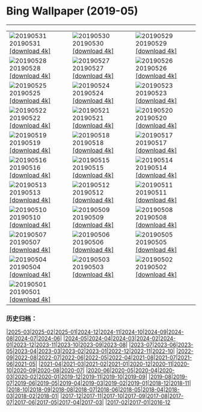 # Bing Wallpaper (2019-05)
**************

<table><tr><td><img class="wallpaper" src="https://www.bing.com/th?id=OHR.HighTrestleTrail_ZH-CN4499525731_1920x1080.jpg" alt="20190531"> 20190531 <a class="wallpaper_link" href="https://www.bing.com/th?id=OHR.HighTrestleTrail_ZH-CN4499525731_UHD.jpg">[download 4k]</a></td><td><img class="wallpaper" src="https://www.bing.com/th?id=OHR.ZumwaltPrairie_ZH-CN4572430876_1920x1080.jpg" alt="20190530"> 20190530 <a class="wallpaper_link" href="https://www.bing.com/th?id=OHR.ZumwaltPrairie_ZH-CN4572430876_UHD.jpg">[download 4k]</a></td><td><img class="wallpaper" src="https://www.bing.com/th?id=OHR.Manhattanhenge_ZH-CN4659585143_1920x1080.jpg" alt="20190529"> 20190529 <a class="wallpaper_link" href="https://www.bing.com/th?id=OHR.Manhattanhenge_ZH-CN4659585143_UHD.jpg">[download 4k]</a></td></tr><tr><td><img class="wallpaper" src="https://www.bing.com/th?id=OHR.BlumenwieseNRW_ZH-CN4774429225_1920x1080.jpg" alt="20190528"> 20190528 <a class="wallpaper_link" href="https://www.bing.com/th?id=OHR.BlumenwieseNRW_ZH-CN4774429225_UHD.jpg">[download 4k]</a></td><td><img class="wallpaper" src="https://www.bing.com/th?id=OHR.NFLDfog_ZH-CN4846953507_1920x1080.jpg" alt="20190527"> 20190527 <a class="wallpaper_link" href="https://www.bing.com/th?id=OHR.NFLDfog_ZH-CN4846953507_UHD.jpg">[download 4k]</a></td><td><img class="wallpaper" src="https://www.bing.com/th?id=OHR.PittingGalesPoint_ZH-CN4893591142_1920x1080.jpg" alt="20190526"> 20190526 <a class="wallpaper_link" href="https://www.bing.com/th?id=OHR.PittingGalesPoint_ZH-CN4893591142_UHD.jpg">[download 4k]</a></td></tr><tr><td><img class="wallpaper" src="https://www.bing.com/th?id=OHR.MarathonduMont_ZH-CN5049722437_1920x1080.jpg" alt="20190525"> 20190525 <a class="wallpaper_link" href="https://www.bing.com/th?id=OHR.MarathonduMont_ZH-CN5049722437_UHD.jpg">[download 4k]</a></td><td><img class="wallpaper" src="https://www.bing.com/th?id=OHR.CapeMayWarbler_ZH-CN5148312890_1920x1080.jpg" alt="20190524"> 20190524 <a class="wallpaper_link" href="https://www.bing.com/th?id=OHR.CapeMayWarbler_ZH-CN5148312890_UHD.jpg">[download 4k]</a></td><td><img class="wallpaper" src="https://www.bing.com/th?id=OHR.MacmillanForest_ZH-CN5295176479_1920x1080.jpg" alt="20190523"> 20190523 <a class="wallpaper_link" href="https://www.bing.com/th?id=OHR.MacmillanForest_ZH-CN5295176479_UHD.jpg">[download 4k]</a></td></tr><tr><td><img class="wallpaper" src="https://www.bing.com/th?id=OHR.CuracaoTurtle_ZH-CN5468901173_1920x1080.jpg" alt="20190522"> 20190522 <a class="wallpaper_link" href="https://www.bing.com/th?id=OHR.CuracaoTurtle_ZH-CN5468901173_UHD.jpg">[download 4k]</a></td><td><img class="wallpaper" src="https://www.bing.com/th?id=OHR.SeaCliffBridge_ZH-CN5362667487_1920x1080.jpg" alt="20190521"> 20190521 <a class="wallpaper_link" href="https://www.bing.com/th?id=OHR.SeaCliffBridge_ZH-CN5362667487_UHD.jpg">[download 4k]</a></td><td><img class="wallpaper" src="https://www.bing.com/th?id=OHR.CRDelta_ZH-CN5088201492_1920x1080.jpg" alt="20190520"> 20190520 <a class="wallpaper_link" href="https://www.bing.com/th?id=OHR.CRDelta_ZH-CN5088201492_UHD.jpg">[download 4k]</a></td></tr><tr><td><img class="wallpaper" src="https://www.bing.com/th?id=OHR.BeeWeek_ZH-CN4917222816_1920x1080.jpg" alt="20190519"> 20190519 <a class="wallpaper_link" href="https://www.bing.com/th?id=OHR.BeeWeek_ZH-CN4917222816_UHD.jpg">[download 4k]</a></td><td><img class="wallpaper" src="https://www.bing.com/th?id=OHR.Ghyakar_ZH-CN4631836915_1920x1080.jpg" alt="20190518"> 20190518 <a class="wallpaper_link" href="https://www.bing.com/th?id=OHR.Ghyakar_ZH-CN4631836915_UHD.jpg">[download 4k]</a></td><td><img class="wallpaper" src="https://www.bing.com/th?id=OHR.BluebellBeech_ZH-CN8269343251_1920x1080.jpg" alt="20190517"> 20190517 <a class="wallpaper_link" href="https://www.bing.com/th?id=OHR.BluebellBeech_ZH-CN8269343251_UHD.jpg">[download 4k]</a></td></tr><tr><td><img class="wallpaper" src="https://www.bing.com/th?id=OHR.BicycleRelief_ZH-CN4483533362_1920x1080.jpg" alt="20190516"> 20190516 <a class="wallpaper_link" href="https://www.bing.com/th?id=OHR.BicycleRelief_ZH-CN4483533362_UHD.jpg">[download 4k]</a></td><td><img class="wallpaper" src="https://www.bing.com/th?id=OHR.xiaoicepainting_ZH-CN8581660984_1920x1080.jpg" alt="20190515"> 20190515 <a class="wallpaper_link" href="https://www.bing.com/th?id=OHR.xiaoicepainting_ZH-CN8581660984_UHD.jpg">[download 4k]</a></td><td><img class="wallpaper" src="https://www.bing.com/th?id=OHR.JasperCub_ZH-CN4314891686_1920x1080.jpg" alt="20190514"> 20190514 <a class="wallpaper_link" href="https://www.bing.com/th?id=OHR.JasperCub_ZH-CN4314891686_UHD.jpg">[download 4k]</a></td></tr><tr><td><img class="wallpaper" src="https://www.bing.com/th?id=OHR.BlueCannes_ZH-CN1811852585_1920x1080.jpg" alt="20190513"> 20190513 <a class="wallpaper_link" href="https://www.bing.com/th?id=OHR.BlueCannes_ZH-CN1811852585_UHD.jpg">[download 4k]</a></td><td><img class="wallpaper" src="https://www.bing.com/th?id=OHR.PineLogSP_ZH-CN1105763820_1920x1080.jpg" alt="20190512"> 20190512 <a class="wallpaper_link" href="https://www.bing.com/th?id=OHR.PineLogSP_ZH-CN1105763820_UHD.jpg">[download 4k]</a></td><td><img class="wallpaper" src="https://www.bing.com/th?id=OHR.PipingPlover_ZH-CN0992806167_1920x1080.jpg" alt="20190511"> 20190511 <a class="wallpaper_link" href="https://www.bing.com/th?id=OHR.PipingPlover_ZH-CN0992806167_UHD.jpg">[download 4k]</a></td></tr><tr><td><img class="wallpaper" src="https://www.bing.com/th?id=OHR.ZaanseSchans_ZH-CN5665496862_1920x1080.jpg" alt="20190510"> 20190510 <a class="wallpaper_link" href="https://www.bing.com/th?id=OHR.ZaanseSchans_ZH-CN5665496862_UHD.jpg">[download 4k]</a></td><td><img class="wallpaper" src="https://www.bing.com/th?id=OHR.ChannelIslandFox_ZH-CN5568101953_1920x1080.jpg" alt="20190509"> 20190509 <a class="wallpaper_link" href="https://www.bing.com/th?id=OHR.ChannelIslandFox_ZH-CN5568101953_UHD.jpg">[download 4k]</a></td><td><img class="wallpaper" src="https://www.bing.com/th?id=OHR.SerengetiZebra_ZH-CN9007197602_1920x1080.jpg" alt="20190508"> 20190508 <a class="wallpaper_link" href="https://www.bing.com/th?id=OHR.SerengetiZebra_ZH-CN9007197602_UHD.jpg">[download 4k]</a></td></tr><tr><td><img class="wallpaper" src="https://www.bing.com/th?id=OHR.LightHouseNS_ZH-CN9060766128_1920x1080.jpg" alt="20190507"> 20190507 <a class="wallpaper_link" href="https://www.bing.com/th?id=OHR.LightHouseNS_ZH-CN9060766128_UHD.jpg">[download 4k]</a></td><td><img class="wallpaper" src="https://www.bing.com/th?id=OHR.StMaryFalls_ZH-CN8917284967_1920x1080.jpg" alt="20190506"> 20190506 <a class="wallpaper_link" href="https://www.bing.com/th?id=OHR.StMaryFalls_ZH-CN8917284967_UHD.jpg">[download 4k]</a></td><td><img class="wallpaper" src="https://www.bing.com/th?id=OHR.NCFireweed_ZH-CN8827671063_1920x1080.jpg" alt="20190505"> 20190505 <a class="wallpaper_link" href="https://www.bing.com/th?id=OHR.NCFireweed_ZH-CN8827671063_UHD.jpg">[download 4k]</a></td></tr><tr><td><img class="wallpaper" src="https://www.bing.com/th?id=OHR.AmericanCulturalCapital_ZH-CN8717487767_1920x1080.jpg" alt="20190504"> 20190504 <a class="wallpaper_link" href="https://www.bing.com/th?id=OHR.AmericanCulturalCapital_ZH-CN8717487767_UHD.jpg">[download 4k]</a></td><td><img class="wallpaper" src="https://www.bing.com/th?id=OHR.SkelligMichael_ZH-CN8635121409_1920x1080.jpg" alt="20190503"> 20190503 <a class="wallpaper_link" href="https://www.bing.com/th?id=OHR.SkelligMichael_ZH-CN8635121409_UHD.jpg">[download 4k]</a></td><td><img class="wallpaper" src="https://www.bing.com/th?id=OHR.MargaretRiverVineyards_ZH-CN8547374435_1920x1080.jpg" alt="20190502"> 20190502 <a class="wallpaper_link" href="https://www.bing.com/th?id=OHR.MargaretRiverVineyards_ZH-CN8547374435_UHD.jpg">[download 4k]</a></td></tr><tr><td><img class="wallpaper" src="https://www.bing.com/th?id=OHR.RuffLek_ZH-CN8485019267_1920x1080.jpg" alt="20190501"> 20190501 <a class="wallpaper_link" href="https://www.bing.com/th?id=OHR.RuffLek_ZH-CN8485019267_UHD.jpg">[download 4k]</a></td><td></td><td></td></tr></table>

### 历史归档：

|[2025-03](/../2025-03/2025-03.md)|[2025-02](/../2025-02/2025-02.md)|[2025-01](/../2025-01/2025-01.md)|[2024-12](/../2024-12/2024-12.md)|[2024-11](/../2024-11/2024-11.md)|[2024-10](/../2024-10/2024-10.md)|[2024-09](/../2024-09/2024-09.md)|[2024-08](/../2024-08/2024-08.md)|[2024-07](/../2024-07/2024-07.md)|[2024-06](/../2024-06/2024-06.md)|
|[2024-05](/../2024-05/2024-05.md)|[2024-04](/../2024-04/2024-04.md)|[2024-03](/../2024-03/2024-03.md)|[2024-02](/../2024-02/2024-02.md)|[2024-01](/../2024-01/2024-01.md)|[2023-12](/../2023-12/2023-12.md)|[2023-11](/../2023-11/2023-11.md)|[2023-10](/../2023-10/2023-10.md)|[2023-09](/../2023-09/2023-09.md)|[2023-08](/../2023-08/2023-08.md)|
|[2023-07](/../2023-07/2023-07.md)|[2023-06](/../2023-06/2023-06.md)|[2023-05](/../2023-05/2023-05.md)|[2023-04](/../2023-04/2023-04.md)|[2023-03](/../2023-03/2023-03.md)|[2023-02](/../2023-02/2023-02.md)|[2023-01](/../2023-01/2023-01.md)|[2022-12](/../2022-12/2022-12.md)|[2022-11](/../2022-11/2022-11.md)|[2022-10](/../2022-10/2022-10.md)|
|[2022-09](/../2022-09/2022-09.md)|[2022-08](/../2022-08/2022-08.md)|[2022-07](/../2022-07/2022-07.md)|[2022-06](/../2022-06/2022-06.md)|[2022-05](/../2022-05/2022-05.md)|[2022-04](/../2022-04/2022-04.md)|[2021-08](/../2021-08/2021-08.md)|[2021-07](/../2021-07/2021-07.md)|[2021-06](/../2021-06/2021-06.md)|[2021-05](/../2021-05/2021-05.md)|
|[2021-04](/../2021-04/2021-04.md)|[2021-03](/../2021-03/2021-03.md)|[2021-02](/../2021-02/2021-02.md)|[2021-01](/../2021-01/2021-01.md)|[2020-12](/../2020-12/2020-12.md)|[2020-11](/../2020-11/2020-11.md)|[2020-10](/../2020-10/2020-10.md)|[2020-09](/../2020-09/2020-09.md)|[2020-08](/../2020-08/2020-08.md)|[2020-07](/../2020-07/2020-07.md)|
|[2020-06](/../2020-06/2020-06.md)|[2020-05](/../2020-05/2020-05.md)|[2020-04](/../2020-04/2020-04.md)|[2020-03](/../2020-03/2020-03.md)|[2020-02](/../2020-02/2020-02.md)|[2020-01](/../2020-01/2020-01.md)|[2019-12](/../2019-12/2019-12.md)|[2019-11](/../2019-11/2019-11.md)|[2019-10](/../2019-10/2019-10.md)|[2019-09](/../2019-09/2019-09.md)|
|[2019-08](/../2019-08/2019-08.md)|[2019-07](/../2019-07/2019-07.md)|[2019-06](/../2019-06/2019-06.md)|[2019-05](/2019-05.md)|[2019-04](/../2019-04/2019-04.md)|[2019-03](/../2019-03/2019-03.md)|[2019-02](/../2019-02/2019-02.md)|[2019-01](/../2019-01/2019-01.md)|[2018-12](/../2018-12/2018-12.md)|[2018-11](/../2018-11/2018-11.md)|
|[2018-10](/../2018-10/2018-10.md)|[2018-09](/../2018-09/2018-09.md)|[2018-08](/../2018-08/2018-08.md)|[2018-07](/../2018-07/2018-07.md)|[2018-06](/../2018-06/2018-06.md)|[2018-05](/../2018-05/2018-05.md)|[2018-04](/../2018-04/2018-04.md)|[2018-03](/../2018-03/2018-03.md)|[2018-02](/../2018-02/2018-02.md)|[2018-01](/../2018-01/2018-01.md)|
|[2017-12](/../2017-12/2017-12.md)|[2017-11](/../2017-11/2017-11.md)|[2017-10](/../2017-10/2017-10.md)|[2017-09](/../2017-09/2017-09.md)|[2017-08](/../2017-08/2017-08.md)|[2017-07](/../2017-07/2017-07.md)|[2017-06](/../2017-06/2017-06.md)|[2017-05](/../2017-05/2017-05.md)|[2017-04](/../2017-04/2017-04.md)|[2017-03](/../2017-03/2017-03.md)|
|[2017-02](/../2017-02/2017-02.md)|[2017-01](/../2017-01/2017-01.md)|[2016-12](/../2016-12/2016-12.md)